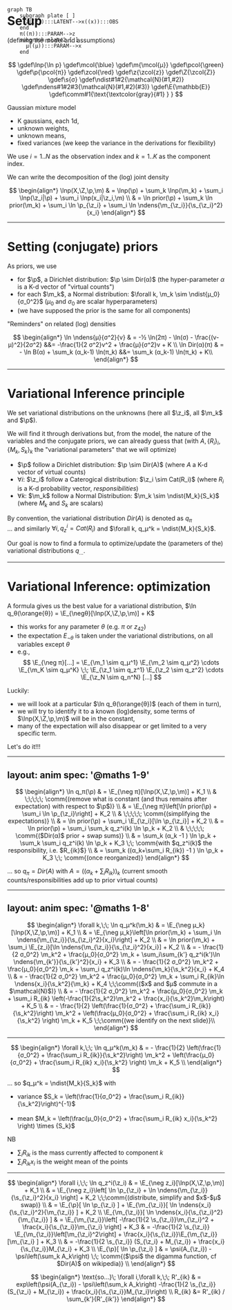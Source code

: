 # Setup

(defining the model and assumptions)

<div class="float-right bg-white" style="margin-top: -100px;">

```mermaid
graph TB
    subgraph plate [ ]
      z((z)):::LATENT-->x((x)):::OBS
    end
    π((π)):::PARAM-->z
    subgraph plate2 [ ]
      μ((μ)):::PARAM-->x
    end
```

</div>

$$
\gdef\lnp{\ln p}
\gdef\mcol{\blue}
\gdef\m{\mcol{μ}}
\gdef\pcol{\green}
\gdef\p{\pcol{π}}
\gdef\zcol{\red}
\gdef\z{\zcol{z}}
\gdef\Z{\zcol{Z}}
\gdef\s{σ}
\gdef\ndist#1#2{\mathcal{N}(#1,#2)}
\gdef\ndens#1#2#3{\mathcal{N}(#1,#2)(#3)}
\gdef\E{\mathbb{E}}
\gdef\comm#1{\text{\textcolor{gray}{#1} } }
$$

Gaussian mixture model
- K gaussians, each 1d,
- unknown weights,
- unknown means,
- fixed variances (we keep the variance in the derivations for flexibility)

We use $i=1..N$ as the observation index and $k=1..K$ as the component index.

We can write the decomposition of the (log) joint density

$$
\begin{align*}
 \lnp(X,\Z,\p,\m) & = \lnp(\p) + \sum_k \lnp(\m_k) + \sum_i \lnp(\z_i|\p) + \sum_i \lnp(x_i|\z_i,\m) \\
  & = \ln prior(\p) + \sum_k \ln prior(\m_k) + \sum_i \ln \p_{\z_i} + \sum_i \ln \ndens{\m_{\z_i}}{\s_{\z_i}^2}{x_i}
\end{align*}
$$

---

# Setting (conjugate) priors

<p><Logjoint/></p>

As priors, we use
- for $\p$, a Dirichlet distribution: $\p \sim Dir(α)$ (the hyper-parameter $α$ is a K-d vector of "virtual counts")
- for each $\m_k$, a Normal distribution: $\forall k, \m_k \sim \ndist{μ_0}{σ_0^2}$ ($μ_0$ and $σ_0$ are scalar hyperparameters)
- (we have supposed the prior is the same for all components)

"Reminders" on related (log) densities

$$
\begin{align*}
\ln \ndens{μ}{σ^2}{v} & = -½ \ln(2π) - \ln(σ) - \frac{(v-μ)^2}{2σ^2} &&= -\frac{1}{2 σ^2}v^2 + \frac{μ}{σ^2}v + K \\
\ln Dir(α)(π) & = - \ln B(α) + \sum_k (α_k-1) \ln(π_k) &&= \sum_k (α_k-1) \ln(π_k) + K\\
\end{align*}
$$

---

# Variational Inference principle

<p><Logjoint/></p>

We set variational distributions on the unknowns (here all $\z_i$, all $\m_k$ and $\p$).

We will find it through derivations but,
from the model, the nature of the variables and the conjugate priors,
we can already guess that (with $A, \{R_i\}_i, \{M_k, S_k\}_k$ the "variational parameters" that we will optimize)
- $\p$ follow a Dirichlet distribution: $\p \sim Dir(A)$ (where $A$ a K-d vector of virtual counts)
- $\forall i$: $\z_i$ follow a Caterogical distribution: $\z_i \sim Cat(R_i)$ (where $R_i$ is a K-d probability vector, <span class="text-sm">*responsibilities*</span>)
- $\forall k$: $\m_k$ follow a Normal Distribution: $\m_k \sim \ndist{M_k}{S_k}$ (where $M_k$ and $S_k$ are scalars)

By convention, the variational distribution $Dir(A)$ is denoted as $q_π$ \
... and similarly $\forall i, q_z^i = Cat(R_i)$ and $\forall k, q_μ^k = \ndist{M_k}{S_k}$.

Our goal is now to find a formula to optimize/update the (parameters of the) variational distributions $q_{...}$.

---

# Variational Inference: optimization

<p><Logjoint/></p>

A formula gives us the best value for a variational distribution, $\ln q_θ(\orange{θ}) = \E_{\negθ}[\lnp(X,\Z,\p,\m)] + K$
- this works for any parameter $θ$ (e.g. $π$ or $z_{42}$)
- the expectation $E_{\neg θ}$ is taken under the variational distributions, on all variables except $θ$
- e.g.,
  $$
  \E_{\neg π}[...] =
  \E_{\m_1 \sim q_μ^1} \E_{\m_2 \sim q_μ^2} \cdots \E_{\m_K \sim q_μ^K}
  \;\;
  \E_{\z_1 \sim q_z^1} \E_{\z_2 \sim q_z^2} \cdots \E_{\z_N \sim q_n^N}
  [...]
  $$

Luckily:
- we will look at a particular $\ln q_θ(\orange{θ})$ (each of them in turn),
- we will try to identify it to a known (log)density, some terms of $\lnp(X,\Z,\p,\m)$ will be in the constant,
- many of the expectation will also disappear or get limited to a very specific term.

Let's do it!!!

---
layout: anim
spec: '@maths 1-9'
---

<Logjoint class="absolute -top-3 right-0 opacity-60"/>

$$
\begin{align*}
\ln q_π(\p)
& = \E_{\neg π}[\lnp(X,\Z,\p,\m)] + K_1 \\
& \;\;\;\;\; \comm{(remove what is constant (and thus remains after expectation) with respect to $\p$)} \\
& = \E_{\neg π}\left[\ln prior(\p) + \sum_i \ln \p_{\z_i}\right] + K_2 \\
& \;\;\;\;\; \comm{(simplifying the expectations)} \\
& = \ln prior(\p) + \sum_i \E_{\z_i}[\ln \p_{\z_i}] + K_2 \\
& = \ln prior(\p) + \sum_i \sum_k q_z^i(k) \ln \p_k + K_2 \\
& \;\;\;\;\; \comm{($Dir(α)$ prior + swap sums)} \\
& = \sum_k (α_k -1 ) \ln \p_k + \sum_k \sum_i q_z^i(k) \ln \p_k + K_3 
\;\; \comm{with $q_z^i(k)$ the responsibility, i.e. $R_{ik}$} \\
& = \sum_k ((α_k+\sum_i R_{ik}) -1 ) \ln \p_k + K_3
\;\; \comm{(once reorganized)}
\end{align*}
$$

... so $q_π = Dir(A)$ with
<span class="result">$A = \left( (α_k + \sum_i R_{ik})\right)_k$</span>
<span class="text-sm"> (current smooth counts/responsibilities add up to prior virtual counts)</span>

---
layout: anim
spec: '@maths 1-8'
---

<Logjoint class="absolute -top-3 right-0 opacity-60"/>

$$
\begin{align*}
\forall k,\;\; \ln q_μ^k(\m_k)
& = \E_{\neg μ_k}[\lnp(X,\Z,\p,\m)] + K_1 \\
& = \E_{\neg μ_k}\left[\ln prior(\m_k) + \sum_i \ln \ndens{\m_{\z_i}}{\s_{\z_i}^2}{x_i}\right] + K_2 \\
& = \ln prior(\m_k) + \sum_i \E_{z_i}[\ln \ndens{\m_{\z_i}}{\s_{\z_i}^2}{x_i}] + K_2 \\
& = - \frac{1}{2 σ_0^2} \m_k^2 + \frac{μ_0}{σ_0^2} \m_k + \sum_i\sum_{k'} q_z^i(k')\ln \ndens{\m_{k'}}{\s_{k'}^2}{x_i} + K_3 \\
& = - \frac{1}{2 σ_0^2} \m_k^2 + \frac{μ_0}{σ_0^2} \m_k + \sum_i q_z^i(k)\ln \ndens{\m_k}{\s_k^2}{x_i} + K_4 \\
& = - \frac{1}{2 σ_0^2} \m_k^2 + \frac{μ_0}{σ_0^2} \m_k + \sum_i R_{ik}\ln \ndens{x_i}{\s_k^2}{\m_k} + K_4 \;\;\comm{($x$ and $μ$ commute in a $\mathcal{N}$)} \\
& = - \frac{1}{2 σ_0^2} \m_k^2 + \frac{μ_0}{σ_0^2} \m_k + \sum_i R_{ik} \left(-\frac{1}{2\s_k^2}\m_k^2 + \frac{x_i}{\s_k^2}\m_k\right) + K_5 \\
& = - \frac{1}{2} \left(\frac{1}{σ_0^2} + \frac{\sum_i R_{ik}}{\s_k^2}\right) \m_k^2
    + \left(\frac{μ_0}{σ_0^2} + \frac{\sum_i R_{ik} x_i}{\s_k^2} \right) \m_k + K_5
    \;\;\comm{(we identify on the next slide)}\\
\end{align*}
$$

---

$$
\begin{align*}
\forall k,\;\; \ln q_μ^k(\m_k)
& = - \frac{1}{2} \left(\frac{1}{σ_0^2} + \frac{\sum_i R_{ik}}{\s_k^2}\right) \m_k^2
    + \left(\frac{μ_0}{σ_0^2} + \frac{\sum_i R_{ik} x_i}{\s_k^2} \right) \m_k + K_5 \\
\end{align*}
$$


... so $q_μ^k = \ndist{M_k}{S_k}$ with

<p class="result">

- variance $S_k = \left(\frac{1}{σ_0^2} + \frac{\sum_i R_{ik}}{\s_k^2}\right)^{-1}$ \
  &nbsp;
- mean $M_k = \left(\frac{μ_0}{σ_0^2} + \frac{\sum_i R_{ik} x_i}{\s_k^2} \right) \times {S_k}$

</p>

NB
- $\sum_i R_{ik}$ is the mass currently affected to component $k$
- $\sum_i R_{ik} x_i$ is the weight mean of the points

---

<Logjoint class="absolute -top-3 right-0 opacity-60"/>

$$
\begin{align*}
\forall i,\;\; \ln q_z^i(\z_i)
& = \E_{\neg z_i}[\lnp(X,\Z,\p,\m)] + K_1 \\
& = \E_{\neg z_i}\left[ \ln \p_{\z_i} + \ln \ndens{\m_{\z_i}}{\s_{\z_i}^2}{x_i} \right] + K_2 \;\;\comm{(distribute, simplify and $x$-$μ$ swap)} \\
& = \E_{\p}[ \ln \p_{\z_i} ] + \E_{\m_{\z_i}}[ \ln \ndens{x_i}{\s_{\z_i}^2}{\m_{\z_i}} ] + K_2 \\
\E_{\m_{\z_i}}[ \ln \ndens{x_i}{\s_{\z_i}^2}{\m_{\z_i}} ]
& = \E_{\m_{\z_i}}\left[ -\frac{1}{2 \s_{\z_i}}\m_{\z_i}^2 + \frac{x_i}{\s_{\z_i}}\m_{\z_i} \right] + K_3 
& = -\frac{1}{2 \s_{\z_i}} \E_{\m_{\z_i}}\left[\m_{\z_i}^2\right] + \frac{x_i}{\s_{\z_i}}\E_{\m_{\z_i}}[\m_{\z_i} ] + K_3 \\
& = -\frac{1}{2 \s_{\z_i}} (S_{\z_i} + M_{\z_i}) + \frac{x_i}{\s_{\z_i}}M_{\z_i} + K_3 \\
\E_{\p}[ \ln \p_{\z_i} ]
& = \psi(A_{\z_i}) - \psi\left(\sum_k A_k\right) \;\; \comm{($\psi$ the digamma function, cf $Dir(A)$ on wikipedia)}  \\
\end{align*}
$$

<p class="result">

$$
\begin{align*}
\text{so...}\; \forall i,\forall k,\;\; R'_{ik}
& = exp\left(\psi(A_{\z_i}) - \psi\left(\sum_k A_k\right) -\frac{1}{2 \s_{\z_i}} (S_{\z_i} + M_{\z_i}) + \frac{x_i}{\s_{\z_i}}M_{\z_i}\right) \\
R_{ik} &= R'_{ik} / \sum_{k'}{R'_{ik'}}
\end{align*}
$$

</p>